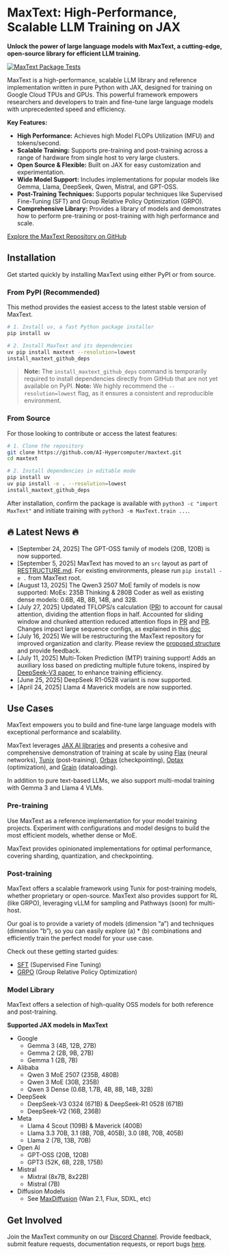 # MaxText: High-Performance, Scalable LLM Training on JAX

**Unlock the power of large language models with MaxText, a cutting-edge, open-source library for efficient LLM training.**

[![MaxText Package Tests](https://github.com/AI-Hypercomputer/maxtext/actions/workflows/RunTests.yml/badge.svg)](https://github.com/AI-Hypercomputer/maxtext/actions/workflows/build_and_test_maxtext.yml)

MaxText is a high-performance, scalable LLM library and reference implementation written in pure Python with JAX, designed for training on Google Cloud TPUs and GPUs. This powerful framework empowers researchers and developers to train and fine-tune large language models with unprecedented speed and efficiency.

**Key Features:**

*   **High Performance:** Achieves high Model FLOPs Utilization (MFU) and tokens/second.
*   **Scalable Training:** Supports pre-training and post-training across a range of hardware from single host to very large clusters.
*   **Open Source & Flexible:** Built on JAX for easy customization and experimentation.
*   **Wide Model Support:** Includes implementations for popular models like Gemma, Llama, DeepSeek, Qwen, Mistral, and GPT-OSS.
*   **Post-Training Techniques:** Supports popular techniques like Supervised Fine-Tuning (SFT) and Group Relative Policy Optimization (GRPO).
*   **Comprehensive Library:** Provides a library of models and demonstrates how to perform pre-training or post-training with high performance and scale.

[Explore the MaxText Repository on GitHub](https://github.com/AI-Hypercomputer/maxtext)

## Installation

Get started quickly by installing MaxText using either PyPI or from source.

### From PyPI (Recommended)

This method provides the easiest access to the latest stable version of MaxText.

```bash
# 1. Install uv, a fast Python package installer
pip install uv

# 2. Install MaxText and its dependencies
uv pip install maxtext --resolution=lowest
install_maxtext_github_deps
```

>   **Note:** The `install_maxtext_github_deps` command is temporarily required to install dependencies directly from GitHub that are not yet available on PyPI.
>   **Note:** We highly recommend the `--resolution=lowest` flag, as it ensures a consistent and reproducible environment.

### From Source

For those looking to contribute or access the latest features:

```bash
# 1. Clone the repository
git clone https://github.com/AI-Hypercomputer/maxtext.git
cd maxtext

# 2. Install dependencies in editable mode
pip install uv
uv pip install -e . --resolution=lowest
install_maxtext_github_deps
```

After installation, confirm the package is available with `python3 -c "import MaxText"` and initiate training with `python3 -m MaxText.train ...`.

## 🔥 Latest News 🔥

*   \[September 24, 2025] The GPT-OSS family of models (20B, 120B) is now supported.
*   \[September 5, 2025] MaxText has moved to an `src` layout as part of [RESTRUCTURE.md](RESTRUCTURE.md). For existing environments, please run `pip install -e .` from MaxText root.
*   \[August 13, 2025] The Qwen3 2507 MoE family of models is now supported: MoEs: 235B Thinking & 280B Coder as well as existing dense models: 0.6B, 4B, 8B, 14B, and 32B.
*   \[July 27, 2025] Updated TFLOPS/s calculation ([PR](https://github.com/AI-Hypercomputer/maxtext/pull/1988)) to account for causal attention, dividing the attention flops in half. Accounted for sliding window and chunked attention reduced attention flops in [PR](https://github.com/AI-Hypercomputer/maxtext/pull/2009) and [PR](https://github.com/AI-Hypercomputer/maxtext/pull/2030). Changes impact large sequence configs, as explained in this [doc](https://github.com/AI-Hypercomputer/maxtext/blob/main/docs/guides/performance_metrics.md)
*   \[July 16, 2025] We will be restructuring the MaxText repository for improved organization and clarity. Please review the [proposed structure](https://github.com/AI-Hypercomputer/maxtext/blob/main/RESTRUCTURE.md) and provide feedback.
*   \[July 11, 2025] Multi-Token Prediction (MTP) training support\! Adds an auxiliary loss based on predicting multiple future tokens, inspired by [DeepSeek-V3 paper](https://arxiv.org/html/2412.19437v1), to enhance training efficiency.
*   \[June 25, 2025] DeepSeek R1-0528 variant is now supported.
*   \[April 24, 2025] Llama 4 Maverick models are now supported.

## Use Cases

MaxText empowers you to build and fine-tune large language models with exceptional performance and scalability.

MaxText leverages [JAX AI libraries](https://docs.jaxstack.ai/en/latest/getting_started.html) and presents a cohesive and comprehensive demonstration of training at scale by using [Flax](https://flax.readthedocs.io/en/latest/) (neural networks), [Tunix](https://github.com/google/tunix) (post-training), [Orbax](https://orbax.readthedocs.io/en/latest/) (checkpointing), [Optax](https://optax.readthedocs.io/en/latest/) (optimization), and [Grain](https://google-grain.readthedocs.io/en/latest/) (dataloading).

In addition to pure text-based LLMs, we also support multi-modal training with Gemma 3 and Llama 4 VLMs.

### Pre-training

Use MaxText as a reference implementation for your model training projects. Experiment with configurations and model designs to build the most efficient models, whether dense or MoE.

MaxText provides opinionated implementations for optimal performance, covering sharding, quantization, and checkpointing.

### Post-training

MaxText offers a scalable framework using Tunix for post-training models, whether proprietary or open-source. MaxText also provides support for RL (like GRPO), leveraging vLLM for sampling and Pathways (soon) for multi-host.

Our goal is to provide a variety of models (dimension “a”) and techniques (dimension “b”), so you can easily explore (a) \* (b) combinations and efficiently train the perfect model for your use case.

Check out these getting started guides:

*   [SFT](https://github.com/AI-Hypercomputer/maxtext/blob/main/end_to_end/tpu/llama3.1/8b/run_sft.sh) (Supervised Fine Tuning)
*   [GRPO](https://maxtext.readthedocs.io/en/latest/tutorials/grpo.html) (Group Relative Policy Optimization)

### Model Library

MaxText offers a selection of high-quality OSS models for both reference and post-training.

**Supported JAX models in MaxText**

*   Google
    *   Gemma 3 (4B, 12B, 27B)
    *   Gemma 2 (2B, 9B, 27B)
    *   Gemma 1 (2B, 7B)
*   Alibaba
    *   Qwen 3 MoE 2507 (235B, 480B)
    *   Qwen 3 MoE (30B, 235B)
    *   Qwen 3 Dense (0.6B, 1.7B, 4B, 8B, 14B, 32B)
*   DeepSeek
    *   DeepSeek-V3 0324 (671B) & DeepSeek-R1 0528 (671B)
    *   DeepSeek-V2 (16B, 236B)
*   Meta
    *   Llama 4 Scout (109B) & Maverick (400B)
    *   Llama 3.3 70B, 3.1 (8B, 70B, 405B), 3.0 (8B, 70B, 405B)
    *   Llama 2 (7B, 13B, 70B)
*   Open AI
    *   GPT-OSS (20B, 120B)
    *   GPT3 (52K, 6B, 22B, 175B)
*   Mistral
    *   Mixtral (8x7B, 8x22B)
    *   Mistral (7B)
*   Diffusion Models
    *   See [MaxDiffusion](https://github.com/AI-Hypercomputer/maxdiffusion) (Wan 2.1, Flux, SDXL, etc)

## Get Involved

Join the MaxText community on our [Discord Channel](https://discord.com/invite/2H9PhvTcDU). Provide feedback, submit feature requests, documentation requests, or report bugs [here](https://github.com/AI-Hypercomputer/maxtext/issues/new/choose).